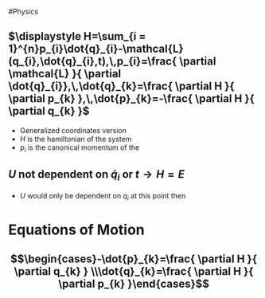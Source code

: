 #Physics 
## $\displaystyle H=\sum_{i = 1}^{n}p_{i}\dot{q}_{i}-\mathcal{L}(q_{i},\dot{q}_{i},t),\,p_{i}=\frac{ \partial \mathcal{L} }{ \partial \dot{q}_{i}},\,\dot{q}_{k}=\frac{ \partial H }{ \partial p_{k} },\,\dot{p}_{k}=-\frac{ \partial H }{ \partial q_{k} }$
* Generalized coordinates version
* $\displaystyle H$ is the hamiltonian of the system
* $\displaystyle p_{i}$ is the canonical momentum of the
## $U \text{ not dependent on }\dot{q}_{i} \text{ or }t\rightarrow H=E$
* $\displaystyle U$ would only be dependent on $\displaystyle q_{i}$ at this point then
# Equations of Motion
## $$\begin{cases}-\dot{p}_{k}=\frac{ \partial H }{ \partial q_{k} } \\\dot{q}_{k}=\frac{ \partial H }{ \partial p_{k} }\end{cases}$$
